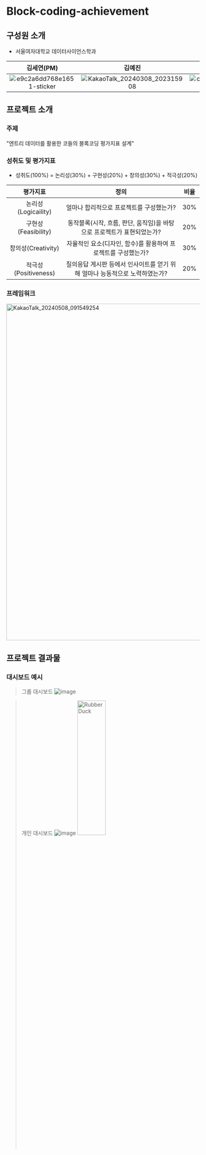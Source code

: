 # Block-coding-achievement

## 구성원 소개
- 서울여자대학교 데이터사이언스학과

| 김세연(PM) | 김예진 | 김은수 | 채규현 | 최덕우 |
| :---: | :---: | :---: | :---: | :---: |
|  ![e9c2a6dd768e1651-sticker](https://github.com/seyeon78/Block-coding-achievement/assets/150774437/ebba0c27-938e-4faa-9418-2d4277b41ad4) | ![KakaoTalk_20240308_202315908](https://github.com/seyeon78/Block-coding-achievement/assets/150774446/0900132e-fbd8-4bb9-a05f-0fb93d2bc419) | ![c9355352b2612473-sticker](https://github.com/seyeon78/Block-coding-achievement/assets/150774437/151c5308-80fa-4150-883d-fd8d882fdb89) | ![KakaoTalk_20240308_202315908](https://github.com/seyeon78/Block-coding-achievement/assets/150774446/0900132e-fbd8-4bb9-a05f-0fb93d2bc419) | ![31c12797f97016ae-sticker](https://github.com/seyeon78/Block-coding-achievement/assets/150774437/9e22a6ec-5cbd-4ff7-a99a-fe039e5d46e9) |

## 프로젝트 소개
### 주제
"엔트리 데이터를 활용한 코들의 블록코딩 평가지표 설계"

### 성취도 및 평가지표
- 성취도(100%) = 논리성(30%) + 구현성(20%) + 창의성(30%) + 적극성(20%)

|평가지표|정의|비율|
|:---:|:---:|:---:|
|논리성(Logicaility)|얼마나 합리적으로 프로젝트를 구성했는가?|30%|
|구현성(Feasibility)|동작블록(시작, 흐름, 판단, 움직임)을 바탕으로 프로젝트가 표현되었는가?|20%|
|창의성(Creativity)|자율적인 요소(디자인, 함수)를 활용하여 프로젝트를 구성했는가?|30%|
|적극성(Positiveness)|질의응답 게시판 등에서 인사이트를 얻기 위해 얼마나 능동적으로 노력하였는가?|20%|



### 프레임워크
<img width="878" alt="KakaoTalk_20240508_091549254" src="https://github.com/seyeon78/Block-coding-achievement/assets/150774446/3abd42ce-eb26-4ddc-872e-4a7aad4cc096">


## 프로젝트 결과물
### 대시보드 예시

> 그룹 대시보드
> ![image](https://github.com/seyeon78/Block-coding-achievement/assets/150774437/6078e39d-b167-42d5-9b8c-ef86f9e5b5a2)

> 개인 대시보드
> ![image](https://github.com/seyeon78/Block-coding-achievement/assets/150774437/9c9589d3-ca38-437d-a6e8-bcc539dd43a1)
<img src="[/path/to/img](https://github.com/seyeon78/Block-coding-achievement/assets/150774437/9c9589d3-ca38-437d-a6e8-bcc539dd43a1).jpg" width="40%" height="30%" title="px(픽셀) 크기 설정" alt="RubberDuck"></img>
